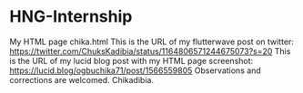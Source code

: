 # HNG-Internship
My HTML page chika.html
This is the URL of my flutterwave post on twitter:   https://twitter.com/ChuksKadibia/status/1164806571244675073?s=20
This is the URL of my lucid blog post with my HTML page screenshot:   https://lucid.blog/ogbuchika71/post/1566559805
Observations and corrections are welcomed.
Chikadibia.

